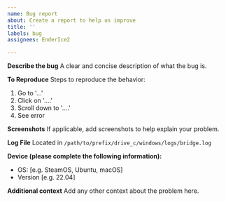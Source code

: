 ```yaml
---
name: Bug report
about: Create a report to help us improve
title: ''
labels: bug
assignees: EnderIce2

---
```


**Describe the bug**
A clear and concise description of what the bug is.

**To Reproduce**
Steps to reproduce the behavior:
1. Go to '...'
2. Click on '....'
3. Scroll down to '....'
4. See error

**Screenshots**
If applicable, add screenshots to help explain your problem.

**Log File**
Located in `/path/to/prefix/drive_c/windows/logs/bridge.log`

**Device (please complete the following information):**
 - OS: [e.g. SteamOS, Ubuntu, macOS]
 - Version [e.g. 22.04]

**Additional context**
Add any other context about the problem here.
